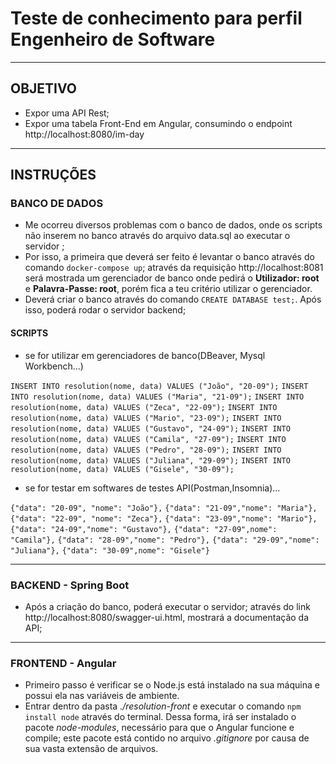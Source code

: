 # Teste de conhecimento para perfil Engenheiro de Software
----------
## OBJETIVO
- Expor uma API Rest;
- Expor uma tabela Front-End em Angular, consumindo o endpoint http://localhost:8080/im-day
----------

## INSTRUÇÕES

### BANCO DE DADOS
- Me ocorreu diversos problemas com o banco de dados, onde os scripts não inserem no banco através do arquivo data.sql ao executar o servidor ;
- Por isso, a primeira que deverá ser feito é levantar o banco através do comando `docker-compose up`; através da requisição http://localhost:8081 será mostrada um gerenciador de banco onde pedirá o **Utilizador: root** e **Palavra-Passe: root**, porém fica a teu critério utilizar o gerenciador.
- Deverá criar o banco através do comando `CREATE DATABASE test;`. Após isso, poderá rodar o servidor backend;

#### SCRIPTS
- se for utilizar em gerenciadores de banco(DBeaver, Mysql Workbench...)

`INSERT INTO resolution(nome, data) VALUES ("João", "20-09");`
`INSERT INTO resolution(nome, data) VALUES ("Maria", "21-09");`
`INSERT INTO resolution(nome, data) VALUES ("Zeca", "22-09");`
`INSERT INTO resolution(nome, data) VALUES ("Mario", "23-09");`
`INSERT INTO resolution(nome, data) VALUES ("Gustavo", "24-09");`
`INSERT INTO resolution(nome, data) VALUES ("Camila", "27-09");`
`INSERT INTO resolution(nome, data) VALUES ("Pedro", "28-09");`
`INSERT INTO resolution(nome, data) VALUES ("Juliana", "29-09");`
`INSERT INTO resolution(nome, data) VALUES ("Gisele", "30-09");`

- se for testar em softwares de testes API(Postman,Insomnia)...

`{"data": "20-09", "nome": "João"},`
`{"data": "21-09","nome": "Maria"},`
`{"data": "22-09", "nome": "Zeca"},`
`{"data": "23-09","nome": "Mario"},`
`{"data": "24-09","nome": "Gustavo"},`
`{"data": "27-09",nome": "Camila"},`
`{"data": "28-09","nome": "Pedro"},`
`{"data": "29-09","nome": "Juliana"},`
`{"data": "30-09",nome": "Gisele"}`

----------
### BACKEND - Spring Boot
- Após a criação do banco, poderá executar o servidor; através do link http://localhost:8080/swagger-ui.html, mostrará a documentação da API;

----------
### FRONTEND - Angular
- Primeiro passo é verificar se o Node.js está instalado na sua máquina e possui ela nas variáveis de ambiente.
- Entrar dentro da pasta *./resolution-front* e executar o comando `npm install node` através do terminal. Dessa forma, irá ser instalado o pacote *node-modules*, necessário para que o Angular funcione e compile; este pacote está contido no arquivo *.gitignore* por causa de sua vasta extensão de arquivos.
